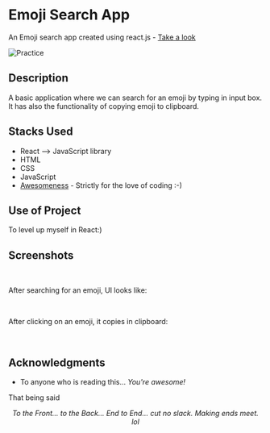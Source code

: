 # Emoji Search App

An Emoji search app created using react.js -
[Take a look](https://searchmyemoji.netlify.app/)

![Practice](https://img.shields.io/badge/Practice-REACT/HTML/CSS/JS-orange.svg)

## Description

A basic application where we can search for an emoji by typing in input box. It has also the functionality of copying emoji to clipboard.

## Stacks Used

- React --> JavaScript library
- HTML
- CSS
- JavaScript
- [Awesomeness](https://www.wikihow.com/Love-Programming) - Strictly for the love of coding :-)

## Use of Project

To level up myself in React:)

## Screenshots

<br />

After searching for an emoji, UI looks like:

<br />

After clicking on an emoji, it copies in clipboard:

<br />

## Acknowledgments

- To anyone who is reading this... _You're awesome!_

That being said
_<p align="center">To the Front... to the Back... End to End... cut no slack. Making ends meet. lol</p>_
